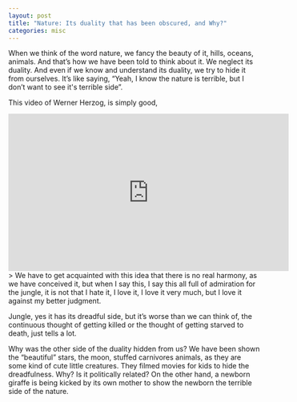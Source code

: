 ```yaml
---
layout: post
title: "Nature: Its duality that has been obscured, and Why?"
categories: misc
---
```


When we think of the word nature, we fancy the beauty of it, hills, oceans, animals. And that’s how we have been told to think about it. We neglect its duality. And even if we know and understand its duality, we try to hide it from ourselves. It’s like saying, “Yeah, I know the nature is terrible, but I don’t want to see it's terrible side”.

This video of Werner Herzog, is simply good,

<div align="center">
  
<iframe width="560" height="315" src="https://www.youtube.com/embed/ze9-ARjL-ZA" title="YouTube video player" frameborder="0" allow="accelerometer; autoplay; clipboard-write; encrypted-media; gyroscope; picture-in-picture" allowfullscreen="allowfullscreen"> </iframe>
  
</div>

<div>
> We have to get acquainted with this idea that there is no real harmony, as we have conceived it, but when I say this, I say this all full of admiration for the jungle, it is not that I hate it, I love it, I love it very much, but I love it against my better judgment.
</div>
  
Jungle, yes it has its dreadful side, but it’s worse than we can think of, the continuous thought of getting killed or the thought of getting starved to death, just tells a lot. 

Why was the other side of the duality hidden from us? We have been shown the “beautiful” stars, the moon, stuffed carnivores animals, as they are some kind of cute little creatures. They filmed movies for kids to hide the dreadfulness. Why? Is it politically related? On the other hand, a newborn giraffe is being kicked by its own mother to show the newborn the terrible side of the nature.
